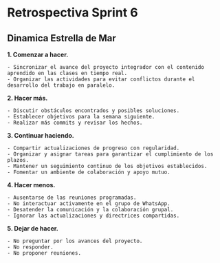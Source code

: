 # Retrospectiva Sprint 6

## Dinamica Estrella de Mar

**1. Comenzar a hacer.**


    - Sincronizar el avance del proyecto integrador con el contenido aprendido en las clases en tiempo real.
    - Organizar las actividades para evitar conflictos durante el desarrollo del trabajo en paralelo.


**2. Hacer más.**

    - Discutir obstáculos encontrados y posibles soluciones.
    - Establecer objetivos para la semana siguiente.
    - Realizar más commits y revisar los hechos.
   
    

**3. Continuar haciendo.**

    - Compartir actualizaciones de progreso con regularidad.
    - Organizar y asignar tareas para garantizar el cumplimiento de los plazos.
    - Mantener un seguimiento continuo de los objetivos establecidos.
    - Fomentar un ambiente de colaboración y apoyo mutuo.


**4. Hacer menos.**

    - Ausentarse de las reuniones programadas.
    - No interactuar activamente en el grupo de WhatsApp.
    - Desatender la comunicación y la colaboración grupal.
    - Ignorar las actualizaciones y directrices compartidas.
    

**5. Dejar de hacer.**

    - No preguntar por los avances del proyecto.
    - No responder.
    - No proponer reuniones.
